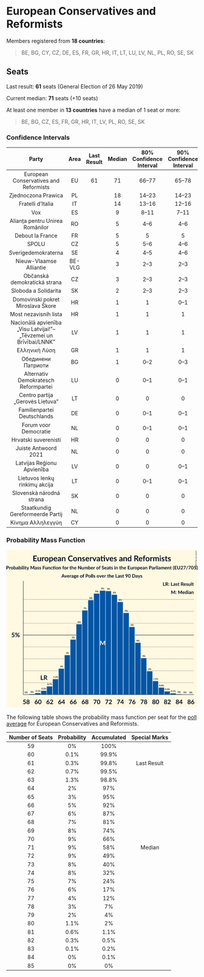 # European Conservatives and Reformists

Members registered from **18 countries**:

> BE, BG, CY, CZ, DE, ES, FR, GR, HR, IT, LT, LU, LV, NL, PL, RO, SE, SK

## Seats

Last result: **61** seats (General Election of 26 May 2019)

Current median: **71** seats (+10 seats)

At least one member in **13 countries** have a median of 1 seat or more:

> BE, BG, CZ, ES, FR, GR, HR, IT, LV, PL, RO, SE, SK

### Confidence Intervals

| Party | Area | Last Result | Median | 80% Confidence Interval | 90% Confidence Interval | 95% Confidence Interval | 99% Confidence Interval |
|:-----:|:----:|:-----------:|:------:|:-----------------------:|:-----------------------:|:-----------------------:|:-----------------------:|
| European Conservatives and Reformists | EU | 61 | 71 | 66–77 | 65–78 | 63–79 | 61–81 |
| Zjednoczona Prawica | PL | | 18 | 14–23 | 14–23 | 13–24 | 13–24 |
| Fratelli d’Italia | IT | | 14 | 13–16 | 12–16 | 12–17 | 11–17 |
| Vox | ES | | 9 | 8–11 | 7–11 | 7–11 | 7–12 |
| Alianța pentru Unirea Românilor | RO | | 5 | 4–6 | 4–6 | 4–6 | 4–6 |
| Debout la France | FR | | 5 | 5 | 5 | 5 | 4–6 |
| SPOLU | CZ | | 5 | 5–6 | 4–6 | 4–6 | 4–6 |
| Sverigedemokraterna | SE | | 4 | 4–5 | 4–6 | 4–6 | 4–6 |
| Nieuw-Vlaamse Alliantie | BE-VLG | | 3 | 2–3 | 2–3 | 2–3 | 2–3 |
| Občanská demokratická strana | CZ | | 3 | 2–3 | 2–3 | 2–3 | 2–4 |
| Sloboda a Solidarita | SK | | 2 | 2–3 | 2–3 | 2–3 | 2–3 |
| Domovinski pokret Miroslava Škore | HR | | 1 | 1 | 0–1 | 0–1 | 0–1 |
| Most nezavisnih lista | HR | | 1 | 1 | 1 | 1 | 1 |
| Nacionālā apvienība „Visu Latvijai!”–„Tēvzemei un Brīvībai/LNNK” | LV | | 1 | 1 | 1 | 1 | 1 |
| Ελληνική Λύση | GR | | 1 | 1 | 1 | 1 | 0–2 |
| Обединени Патриоти | BG | | 1 | 0–2 | 0–3 | 0–3 | 0–3 |
| Alternativ Demokratesch Reformpartei | LU | | 0 | 0–1 | 0–1 | 0–1 | 0–1 |
| Centro partija „Gerovės Lietuva“ | LT | | 0 | 0 | 0 | 0 | 0 |
| Familienpartei Deutschlands | DE | | 0 | 0–1 | 0–1 | 0–1 | 0–1 |
| Forum voor Democratie | NL | | 0 | 0–1 | 0–1 | 0–1 | 0–1 |
| Hrvatski suverenisti | HR | | 0 | 0 | 0 | 0 | 0 |
| Juiste Antwoord 2021 | NL | | 0 | 0 | 0 | 0 | 0 |
| Latvijas Reģionu Apvienība | LV | | 0 | 0 | 0–1 | 0–1 | 0–1 |
| Lietuvos lenkų rinkimų akcija | LT | | 0 | 0–1 | 0–1 | 0–1 | 0–1 |
| Slovenská národná strana | SK | | 0 | 0 | 0 | 0 | 0 |
| Staatkundig Gereformeerde Partij | NL | | 0 | 0 | 0 | 0 | 0 |
| Κίνημα Αλληλεγγύη | CY | | 0 | 0 | 0 | 0 | 0 |

### Probability Mass Function

![Graph with seats probability mass function not yet produced](average-2021-02-28-seats-pmf-europeanconservativesandreformists.png "Seats Probability Mass Function")

The following table shows the probability mass function per seat for the [poll average](average-2021-02-28.html) for European Conservatives and Reformists.

| Number of Seats | Probability | Accumulated | Special Marks |
|:---------------:|:-----------:|:-----------:|:-------------:|
| 59 | 0% | 100% |  |
| 60 | 0.1% | 99.9% |  |
| 61 | 0.3% | 99.8% | Last Result |
| 62 | 0.7% | 99.5% |  |
| 63 | 1.3% | 98.8% |  |
| 64 | 2% | 97% |  |
| 65 | 3% | 95% |  |
| 66 | 5% | 92% |  |
| 67 | 6% | 87% |  |
| 68 | 7% | 81% |  |
| 69 | 8% | 74% |  |
| 70 | 9% | 66% |  |
| 71 | 9% | 58% | Median |
| 72 | 9% | 49% |  |
| 73 | 8% | 40% |  |
| 74 | 8% | 32% |  |
| 75 | 7% | 24% |  |
| 76 | 6% | 17% |  |
| 77 | 4% | 12% |  |
| 78 | 3% | 7% |  |
| 79 | 2% | 4% |  |
| 80 | 1.1% | 2% |  |
| 81 | 0.6% | 1.1% |  |
| 82 | 0.3% | 0.5% |  |
| 83 | 0.1% | 0.2% |  |
| 84 | 0% | 0.1% |  |
| 85 | 0% | 0% |  |


